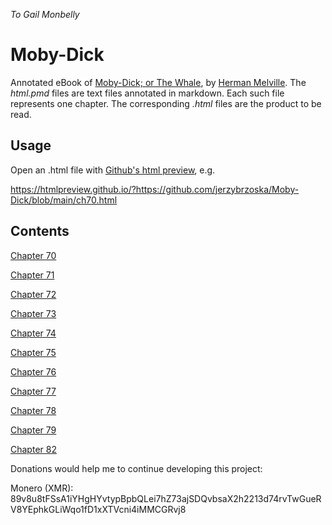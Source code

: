 *To Gail Monbelly*
# Moby-Dick
Annotated eBook of [Moby-Dick; or The Whale][2], by [Herman Melville][3]. The *html.pmd* files are text files annotated in markdown. Each such file represents one chapter. The corresponding *.html* files are the 
product to be read.

## Usage

Open an .html file with [Github's html preview][1], e.g.

<https://htmlpreview.github.io/?https://github.com/jerzybrzoska/Moby-Dick/blob/main/ch70.html>

## Contents

[Chapter 70][4]

[Chapter 71][5]

[Chapter 72][6]

[Chapter 73][7]

[Chapter 74][8]

[Chapter 75][9]

[Chapter 76][10]

[Chapter 77][11]

[Chapter 78][12]

[Chapter 79][13]

[Chapter 82][14]

Donations would help me to continue developing this project:

Monero (XMR):
89v8u8tFSsA1iYHgHYvtypBpbQLei7hZ73ajSDQvbsaX2h2213d74rvTwGueRV8YEphkGLiWqo1fD1xXTVcni4iMMCGRvj8

[1]: https://htmlpreview.github.io/?
[2]: https://www.gutenberg.org/ebooks/2701
[3]: https://en.wikipedia.org/wiki/Herman_Melville
[4]: https://htmlpreview.github.io/?https://github.com/jerzybrzoska/Moby-Dick/blob/main/ch70.html
[5]: https://htmlpreview.github.io/?https://github.com/jerzybrzoska/Moby-Dick/blob/main/ch71.html
[6]: https://htmlpreview.github.io/?https://github.com/jerzybrzoska/Moby-Dick/blob/main/ch72.html
[7]: https://htmlpreview.github.io/?https://github.com/jerzybrzoska/Moby-Dick/blob/main/ch73.html
[8]: https://htmlpreview.github.io/?https://github.com/jerzybrzoska/Moby-Dick/blob/main/ch74.html
[9]: https://htmlpreview.github.io/?https://github.com/jerzybrzoska/Moby-Dick/blob/main/ch75.html
[10]: https://htmlpreview.github.io/?https://github.com/jerzybrzoska/Moby-Dick/blob/main/ch76.html
[11]: https://htmlpreview.github.io/?https://github.com/jerzybrzoska/Moby-Dick/blob/main/ch77.html
[12]: https://htmlpreview.github.io/?https://github.com/jerzybrzoska/Moby-Dick/blob/main/ch78.html
[13]: https://htmlpreview.github.io/?https://github.com/jerzybrzoska/Moby-Dick/blob/main/ch79.html
[14]: https://htmlpreview.github.io/?https://github.com/jerzybrzoska/Moby-Dick/blob/main/ch82.html
